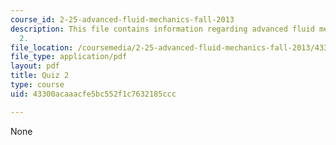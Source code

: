```yaml
---
course_id: 2-25-advanced-fluid-mechanics-fall-2013
description: This file contains information regarding advanced fluid mechanics, quiz
  2.
file_location: /coursemedia/2-25-advanced-fluid-mechanics-fall-2013/43300acaaacfe5bc552f1c7632185ccc_MIT2_25F13_Quiz2.pdf
file_type: application/pdf
layout: pdf
title: Quiz 2
type: course
uid: 43300acaaacfe5bc552f1c7632185ccc

---
```

None